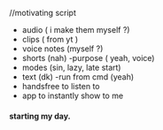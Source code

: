 //motivating script

- audio ( i make them myself ?)
- clips ( from yt )
- voice notes (myself ?)
- shorts (nah) -purpose ( yeah, voice)
- modes (sin, lazy, late start)
- text (dk) -run from cmd (yeah)
- handsfree to listen to 
- app to instantly show to me


#### starting my day. 

